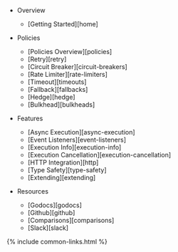 - Overview
  - [Getting Started][home]

- Policies
  - [Policies Overview][policies]
  - [Retry][retry]
  - [Circuit Breaker][circuit-breakers]
  - [Rate Limiter][rate-limiters]
  - [Timeout][timeouts]
  - [Fallback][fallbacks]
  - [Hedge][hedge]
  - [Bulkhead][bulkheads]

- Features
  - [Async Execution][async-execution]
  - [Event Listeners][event-listeners]
  - [Execution Info][execution-info]
  - [Execution Cancellation][execution-cancellation]
  - [HTTP Integration][http]
  - [Type Safety][type-safety]
  - [Extending][extending]

- Resources
  - [Godocs][godocs]
  - [Github][github]
  - [Comparisons][comparisons]
  - [Slack][slack]

{% include common-links.html %}